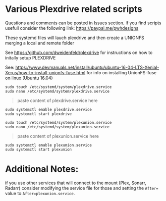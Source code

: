 # Various Plexdrive related scripts
Questions and comments can be posted in Issues section.
If you find scripts usefull consider the following link: https://paypal.me/pwhdesigns

These systemd files will lauch plexdrive and then create a UNIONFS merging a local and remote folder

See https://github.com/dweidenfeld/plexdrive for instructions on how to initally setup PLEXDRIVE

See: https://www.devmanuals.net/install/ubuntu/ubuntu-16-04-LTS-Xenial-Xerus/how-to-install-unionfs-fuse.html for info on installing UnionFS-fuse on linux (Ubuntu 16.04)


```
sudo touch /etc/systemd/system/plexdrive.service
sudo nano /etc/systemd/system/plexdrive.service
```
> paste content of plexdrive.service here
```
sudo systemctl enable plexdrive.service
sudo systemctl start plexdrive
```
```
sudo touch /etc/systemd/system/plexunion.service
sudo nano /etc/systemd/system/plexunion.service
```
> paste content of plexunion.service here
```
sudo systemctl enable plexunion.service
sudo systemctl start plexunion
```

# Additional Notes:

if you use other services that will connect to the mount (Plex, Sonarr, Radarr) consider modifying the service file for those and setting the `After=` value to `After=plexunion.service`.
